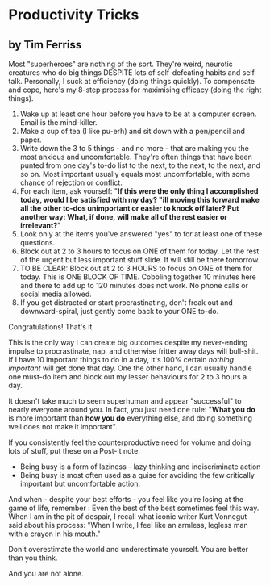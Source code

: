 # Productivity Tricks

## by Tim Ferriss

Most "superheroes" are nothing of the sort. They're weird, neurotic creatures who do big things DESPITE lots of self-defeating habits and self-talk. 
Personally, I suck at efficiency (doing things quickly). To compensate and cope, here's my 8-step process for maximising efficacy (doing the right things).

1. Wake up at least one hour before you have to be at a computer screen. Email is the mind-killer.
2. Make a cup of tea (I like pu-erh) and sit down with a pen/pencil and paper.
3. Write down the 3 to 5 things - and no more - that are making you the most anxious and uncomfortable. They're often things that have been punted from one day's to-do list to the next, to the next, to the next, and so on. Most important usually equals most uncomfortable, with some chance of rejection or conflict.
4. For each item, ask yourself: "**If this were the only thing I accomplished today, would I be satisfied with my day? "ill moving this forward make all the other to-dos unimportant or easier to knock off later? Put another way: What, if done, will make all of the rest easier or irrelevant?**"
5. Look only at the items you've answered "yes" to for at least one of these questions.
6. Block out at 2 to 3 hours to focus on ONE of them for today. Let the rest of the urgent but less important stuff slide. It will still be there tomorrow.
7. TO BE CLEAR: Block out at 2 to 3 HOURS to focus on ONE of them for today. This is ONE BLOCK OF TIME. Cobbling together 10 minutes here and there to add up to 120 minutes does not work. No phone calls or social media allowed.
8. If you get distracted or start procrastinating, don't freak out and downward-spiral, just gently come back to your ONE to-do.

Congratulations! That's it.

This is the only way I can create big outcomes despite my never-ending impulse to procrastinate, nap, and otherwise fritter away days will bull-shit. If I have 10 important things to do in a day, it's 100% certain *nothing important*  will get done that day. One the other hand, I can usually handle one must-do item and block out my lesser behaviours for 2 to 3 hours a day.

It doesn't take much to seem superhuman and appear "successful" to nearly everyone around you. In fact, you just need one rule: "**What you do** is more important than **how you do** everything else, and doing something well does not make it important".

If you consistently feel the counterproductive need for volume and doing lots of stuff, put these on a Post-it note:
- Being busy is a form of laziness - lazy thinking and indiscriminate action
- Being busy is most often used as a guise for avoiding the few critically important but uncomfortable action.

And when - despite your best efforts - you feel like you're losing at the game of life, remember : Even the best of the best sometimes feel this way. When I am in the pit of despair, I recall what iconic writer Kurt Vonnegut said about his process: "When I write, I feel like an armless, legless man with a crayon in his mouth."

Don't overestimate the world and underestimate yourself. You are better than you think. 

And you are not alone.

